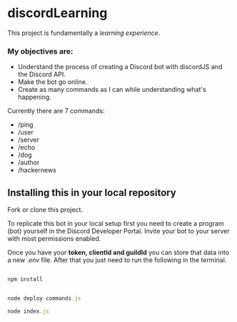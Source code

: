 # discordLearning

This project is fundamentally a *learning experience*. 

### My objectives are:

- Understand the process of creating a Discord bot with discordJS and the Discord API.
- Make the bot go online.
- Create as many commands as I can while understanding what's happening.

Currently there are 7 commands:

- /ping
- /user
- /server
- /echo
- /dog
- /author
- /hackernews

## Installing this in your local repository

Fork or clone this project.

To replicate this bot in your local setup first you need to create a program (bot) yourself in the Discord Developer Portal. Invite your bot to your server with most permissions enabled.

Once you have your **token, clientId and guildId** you can store that data into a new *.env* file. After that you just need to run the following in the terminal.

```js

npm install

```

```js

node deploy-commands.js

```

```js
node index.js
```
